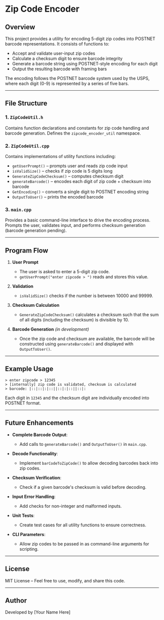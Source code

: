 # Zip Code Encoder

## Overview

This project provides a utility for encoding 5-digit zip codes into POSTNET barcode representations. It consists of functions to:

- Accept and validate user-input zip codes
- Calculate a checksum digit to ensure barcode integrity
- Generate a barcode string using POSTNET-style encoding for each digit
- Output the resulting barcode with framing bars

The encoding follows the POSTNET barcode system used by the USPS, where each digit (0-9) is represented by a series of five bars.

---

## File Structure

### 1. `ZipCodeUtil.h`

Contains function declarations and constants for zip code handling and barcode generation. Defines the `zipcode_encoder_util` namespace.

### 2. `ZipCodeUtil.cpp`

Contains implementations of utility functions including:

- `getUserPrompt()` – prompts user and reads zip code input
- `isValidSize()` – checks if zip code is 5 digits long
- `GenerateZipCodeChecksum()` – computes checksum digit
- `generateBarcode()` – encodes each digit of zip code + checksum into barcode
- `GetEncoding()` – converts a single digit to POSTNET encoding string
- `OutputToUser()` – prints the encoded barcode

### 3. `main.cpp`

Provides a basic command-line interface to drive the encoding process. Prompts the user, validates input, and performs checksum generation (barcode generation pending).

---

## Program Flow

1. **User Prompt**

    - The user is asked to enter a 5-digit zip code.
    - `getUserPrompt("enter zipcode > ")` reads and stores this value.

2. **Validation**

    - `isValidSize()` checks if the number is between 10000 and 99999.

3. **Checksum Calculation**

    - `GenerateZipCodeChecksum()` calculates a checksum such that the sum of all digits (including the checksum) is divisible by 10.

4. **Barcode Generation** *(in development)*

    - Once the zip code and checksum are available, the barcode will be constructed using `generateBarcode()` and displayed with `OutputToUser()`.

---

## Example Usage

```
> enter zipcode > 12345
> [internally] zip code is validated, checksum is calculated
> barcode: |::|::|:|::||::|:|::||::|:
```

Each digit in `12345` and the checksum digit are individually encoded into POSTNET format.

---

## Future Enhancements

- **Complete Barcode Output**:

    - Add calls to `generateBarcode()` and `OutputToUser()` in `main.cpp`.

- **Decode Functionality**:

    - Implement `barCodeToZipCode()` to allow decoding barcodes back into zip codes.

- **Checksum Verification**:

    - Check if a given barcode's checksum is valid before decoding.

- **Input Error Handling**:

    - Add checks for non-integer and malformed inputs.

- **Unit Tests**:

    - Create test cases for all utility functions to ensure correctness.

- **CLI Parameters**:

    - Allow zip codes to be passed in as command-line arguments for scripting.

---

## License

MIT License – Feel free to use, modify, and share this code.

---

## Author

Developed by [Your Name Here]

